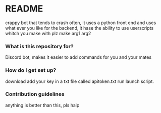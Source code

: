 # README #

crappy bot that tends to crash often, it uses a python front end and uses what ever you like for the backend, it hase the ability to use userscripts whitch you make with plz make arg1 arg2
### What is this repository for? ###
Discord bot, makes it easier to add commands for you and your mates

### How do I get set up? ###

download
add your key in a txt file called apitoken.txt
run launch script.

### Contribution guidelines ###

anything is better than this, pls halp
